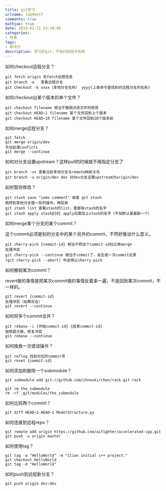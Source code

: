 ```yaml
---
title: git学习
urlname: lub96et7
comments: true
mathjax: true
date: 2019-01-21 23:38:00
categories:
- 开发
tags:
- 命令行
description: 学习好git，不怕代码找不到啦
---
```


如何checkout远程分支？

```
git fetch origin 先fetch远程信息
git branch -a   查看远程分支
git checkout -b xxxx（本地分支名称） yyyy(上条命令查找到的远程分支的名称)
```

如何checkout出某个版本的单个文件？

```
git checkout filename 相当于撤销对该文件的修改
git checkout HEAD~1 filename 某个文件回到上个版本
git checkout HEAD~10 filename 某个文件回到10个版本前
```

如何merge远程分支？

```
git fetch
git merge origin/dev
手动处理conficts
git merge --continue
```

如何对分支设置upstream？这样pull的时候就不用指定分支了

```
git branch -vv 查看当前本地分支与remote映射关系
git branch -u origin/dev dev 对dev分支设置upstream为origin/dev
```

如何暂存修改？

```
git stash save "some comment" 或者 git stash
跳转到其他分支做一系列操作，再回来
git stash list 查看stash的list，里面有stash的名字
git stash apply stash@{0} apply后面加上stash的名字（不加默认是最新一个）
```

如何merge某个分支的某个commit？

这个commit必须是别的分支中的某个另外的commit，不然好像没什么意义。

```
git cherry-pick {commit-id} 相当于把这个commit-id拉过来merge
处理冲突
git cherry-pick --continue 相当于commit了，会生成一次commit记录
(git cherry-pick --abort) 中途停止cherry-pick
```

如何撤销某次commit？

revert做的事情是把某次commit做的事情反着来一遍，不是回到某次commit，不一样的。

```
git revert {commit-id}
处理冲突（如果存在）
git revert --continue
```

如何将多个commit合并？

```
git rebase -i {开始commit-id} {结束commit-id}
按照提示做，修复冲突
git rebase --continue
```

如何挽救一次错误操作？

```
git reflog 找到对应的commit号
git reset {commit-id}
```

如何添加和删除一个submodule？

```
git submodule add git://github.com/chneukirchen/rack.git rack

git rm the_submodule
rm -rf .git/modules/the_submodule
```

如何比较两个commit？

```
git diff HEAD~2 HEAD~1 ModelStructure.py
```

如何连接到远程repo？

```
git remote add origin https://github.com/aifighter/accelerated-cpp.git
git push -u origin master
```

如何使用tag？

```
git tag -a "HelloWorld" -m "Clion initial c++ project."
git checkout HelloWorld
git tag -d "HelloWorld"
```

如何push到远程新分支？

```
git push origin dev:dev
```

